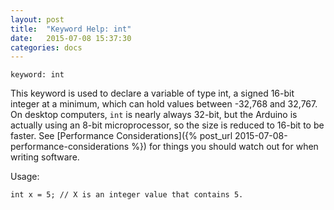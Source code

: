 ```yaml
---
layout: post
title:  "Keyword Help: int"
date:   2015-07-08 15:37:30
categories: docs
---
```


	keyword: int

This keyword is used to declare a variable of type int, a signed 16-bit integer at a minimum, which can hold values between -32,768 and 32,767. On desktop computers, `int` is nearly always 32-bit, but the Arduino is actually using an 8-bit microprocessor, so the size is reduced to 16-bit to be faster. See [Performance Considerations]({% post_url 2015-07-08-performance-considerations %}) for things you should watch out for when writing software.

Usage:

	int x = 5; // X is an integer value that contains 5.
